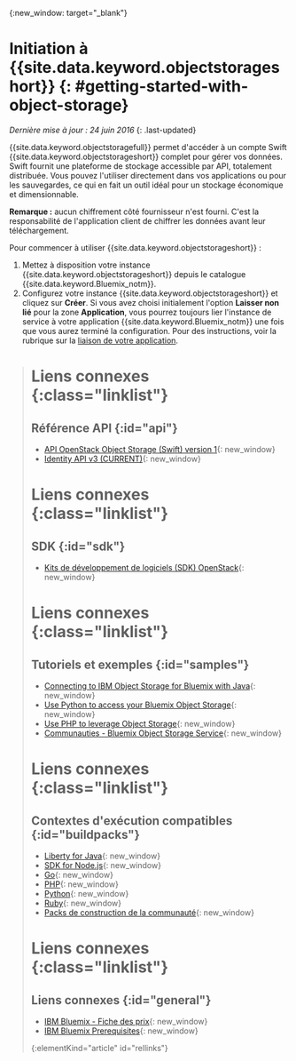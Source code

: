 {:new_window: target="_blank"}

# Initiation à {{site.data.keyword.objectstorageshort}}  {: #getting-started-with-object-storage} 

*Dernière mise à jour : 24 juin 2016*
{: .last-updated}

{{site.data.keyword.objectstoragefull}} permet d'accéder à un compte Swift {{site.data.keyword.objectstorageshort}} complet pour gérer vos données. Swift fournit une plateforme de stockage accessible par API, totalement distribuée. Vous pouvez l'utiliser directement dans vos applications ou pour les sauvegardes, ce qui en fait un outil idéal pour un stockage économique et dimensionnable.

**Remarque :** aucun chiffrement côté fournisseur n'est fourni. C'est la responsabilité de l'application client de chiffrer les données avant leur téléchargement.


Pour commencer à utiliser {{site.data.keyword.objectstorageshort}} :

1.	Mettez à disposition votre instance {{site.data.keyword.objectstorageshort}}
depuis le catalogue {{site.data.keyword.Bluemix_notm}}.
2.	Configurez votre instance {{site.data.keyword.objectstorageshort}} et cliquez sur **Créer**. Si vous avez choisi initialement l'option **Laisser non lié** pour la zone **Application**, vous
pourrez toujours lier l'instance de service à votre application {{site.data.keyword.Bluemix_notm}} une fois que vous aurez terminé la
configuration. Pour des instructions, voir
la
rubrique
sur
la
[liaison
de votre application](https://console.ng.bluemix.net/docs/services/ObjectStorage/objectstorge_usingobjectstorage.html#using-object-storage-from-bluemix-app).


># Liens connexes {:class="linklist"}
>## Référence API {:id="api"}
>* [API OpenStack Object Storage (Swift) version 1](http://developer.openstack.org/api-ref-objectstorage-v1.html){: new_window}
>* [Identity API v3 (CURRENT)](http://developer.openstack.org/api-ref-identity-v3.html){: new_window}
>
># Liens connexes {:class="linklist"}
>## SDK {:id="sdk"}
>* [Kits de développement de logiciels (SDK) OpenStack](https://wiki.openstack.org/wiki/SDKs){: new_window}
>
># Liens connexes {:class="linklist"}
>## Tutoriels et exemples {:id="samples"}
>* [Connecting to IBM Object Storage for Bluemix with Java](https://developer.ibm.com/recipes/tutorials/connecting-to-ibm-object-storage-for-bluemix-with-java/){: new_window}
>* [Use Python to access your Bluemix Object Storage](https://developer.ibm.com/recipes/tutorials/use-python-to-access-your-bluemix-object-storage/){: new_window}
>* [Use PHP to leverage Object Storage](https://developer.ibm.com/recipes/tutorials/use-php-to-leverage-object-storage-for-bluemix/){: new_window}
>* [Communauties - Bluemix Object Storage Service](https://www.ibm.com/developerworks/community/groups/service/html/communityoverview?communityUuid=1b48459f-4091-43cb-bca4-37863606d989){: new_window}
>
># Liens connexes {:class="linklist"}
>## Contextes d'exécution compatibles {:id="buildpacks"}
>* [Liberty for Java](https://www.ng.bluemix.net/docs/runtimes/liberty/index.html){: new_window}
>* [SDK for Node.js](https://www.ng.bluemix.net/docs/runtimes/nodejs/index.html){: new_window}
>* [Go](https://www.ng.bluemix.net/docs/runtimes/go/index.html){: new_window}
>* [PHP](https://www.ng.bluemix.net/docs/runtimes/php/index.html){: new_window}
>* [Python](https://www.ng.bluemix.net/docs/runtimes/python/index.html){: new_window}
>* [Ruby](https://www.ng.bluemix.net/docs/runtimes/ruby/index.html){: new_window}
>* [Packs de construction de la communauté](https://www.ng.bluemix.net/docs/starters/byob.html){: new_window}
>
># Liens connexes {:class="linklist"}
>## Liens connexes {:id="general"}
>* [IBM Bluemix - Fiche des prix](https://www.ng.bluemix.net/#/pricing){: new_window}
>* [IBM Bluemix Prerequisites](https://developer.ibm.com/bluemix/support/#prereqs){: new_window}
>
>{:elementKind="article" id="rellinks"}

